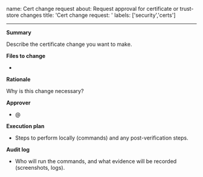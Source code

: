 name: Cert change request
about: Request approval for certificate or trust-store changes
title: 'Cert change request: '
labels: ['security','certs']

---

**Summary**

Describe the certificate change you want to make.

**Files to change**

- 

**Rationale**

Why is this change necessary?

**Approver**

- @<approver-github-username>

**Execution plan**

- Steps to perform locally (commands) and any post-verification steps.

**Audit log**

- Who will run the commands, and what evidence will be recorded (screenshots, logs).
